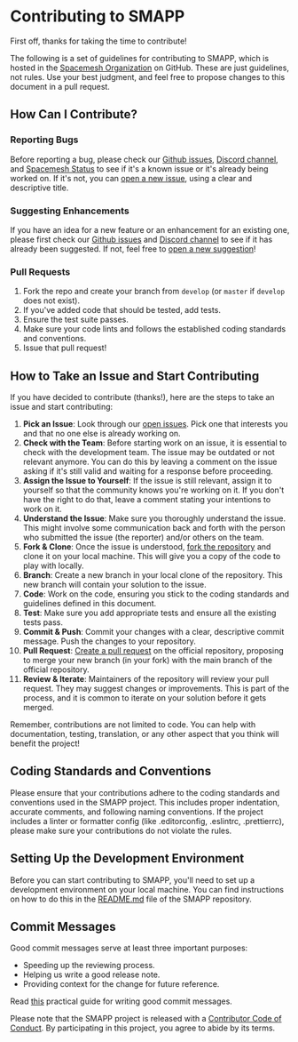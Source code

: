 # Contributing to SMAPP

First off, thanks for taking the time to contribute!

The following is a set of guidelines for contributing to SMAPP, which is hosted in the [Spacemesh Organization](https://github.com/spacemeshos) on GitHub. These are just guidelines, not rules. Use your best judgment, and feel free to propose changes to this document in a pull request.

## How Can I Contribute?

### Reporting Bugs

Before reporting a bug, please check our [Github issues](https://github.com/spacemeshos/smapp/issues), [Discord channel](https://discord.com/channels/623195163510046732/691261757921951756), and [Spacemesh Status](https://status.spacemesh.io/) to see if it's a known issue or it's already being worked on. If it's not, you can [open a new issue](https://github.com/spacemeshos/smapp/issues/new?assignees=&labels=&projects=&template=bug_report.md&title=), using a clear and descriptive title.

### Suggesting Enhancements

If you have an idea for a new feature or an enhancement for an existing one, please first check our [Github issues](https://github.com/spacemeshos/smapp/issues) and [Discord channel](https://discord.com/channels/623195163510046732/691261757921951756) to see if it has already been suggested. If not, feel free to [open a new suggestion](https://github.com/spacemeshos/smapp/issues/new?assignees=&labels=&projects=&template=feature_request.md&title=)!

### Pull Requests

1. Fork the repo and create your branch from `develop` (or `master` if `develop` does not exist).
2. If you've added code that should be tested, add tests.
3. Ensure the test suite passes.
4. Make sure your code lints and follows the established coding standards and conventions.
5. Issue that pull request!

## How to Take an Issue and Start Contributing

If you have decided to contribute (thanks!), here are the steps to take an issue and start contributing:

1. **Pick an Issue**: Look through our [open issues](https://github.com/spacemeshos/smapp/issues). Pick one that interests you and that no one else is already working on.
2. **Check with the Team**: Before starting work on an issue, it is essential to check with the development team. The issue may be outdated or not relevant anymore. You can do this by leaving a comment on the issue asking if it's still valid and waiting for a response before proceeding.
3. **Assign the Issue to Yourself**: If the issue is still relevant, assign it to yourself so that the community knows you're working on it. If you don't have the right to do that, leave a comment stating your intentions to work on it.
4. **Understand the Issue**: Make sure you thoroughly understand the issue. This might involve some communication back and forth with the person who submitted the issue (the reporter) and/or others on the team.
5. **Fork & Clone**: Once the issue is understood, [fork the repository](https://docs.github.com/en/get-started/quickstart/fork-a-repo) and clone it on your local machine. This will give you a copy of the code to play with locally.
6. **Branch**: Create a new branch in your local clone of the repository. This new branch will contain your solution to the issue.
7. **Code**: Work on the code, ensuring you stick to the coding standards and guidelines defined in this document.
8. **Test**: Make sure you add appropriate tests and ensure all the existing tests pass.
9. **Commit & Push**: Commit your changes with a clear, descriptive commit message. Push the changes to your repository.
10. **Pull Request**: [Create a pull request](https://docs.github.com/en/github/collaborating-with-issues-and-pull-requests/creating-a-pull-request) on the official repository, proposing to merge your new branch (in your fork) with the main branch of the official repository.
11. **Review & Iterate**: Maintainers of the repository will review your pull request. They may suggest changes or improvements. This is part of the process, and it is common to iterate on your solution before it gets merged.

Remember, contributions are not limited to code. You can help with documentation, testing, translation, or any other aspect that you think will benefit the project!

## Coding Standards and Conventions

Please ensure that your contributions adhere to the coding standards and conventions used in the SMAPP project. This includes proper indentation, accurate comments, and following naming conventions. If the project includes a linter or formatter config (like .editorconfig, .eslintrc, .prettierrc), please make sure your contributions do not violate the rules.

## Setting Up the Development Environment

Before you can start contributing to SMAPP, you'll need to set up a development environment on your local machine. You can find instructions on how to do this in the [README.md](https://github.com/spacemeshos/smapp/blob/develop/README.md) file of the SMAPP repository.

## Commit Messages

Good commit messages serve at least three important purposes:

- Speeding up the reviewing process.
- Helping us write a good release note.
- Providing context for the change for future reference.

Read [this](https://www.freecodecamp.org/news/writing-good-commit-messages-a-practical-guide/) practical guide for writing good commit messages.


Please note that the SMAPP project is released with a [Contributor Code of Conduct](https://github.com/spacemeshos/smapp/blob/develop/CODE_OF_CONDUCT.md). By participating in this project, you agree to abide by its terms.
